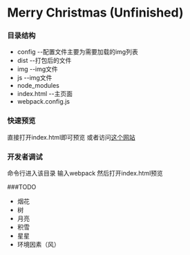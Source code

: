 # Merry Christmas (Unfinished)

### 目录结构

* config --配置文件主要为需要加载的img列表
* dist  --打包后的文件
* img  --img文件
* js --img文件
* node_modules 
* index.html --主页面
* webpack.config.js

### 快速预览
直接打开index.html即可预览
或者访问[这个网站](https://newnewking.github.io/MerryChristmas/)

### 开发者调试
命令行进入该目录 输入webpack
然后打开index.html预览

###TODO
* 烟花
* 树
* 月亮
* 积雪
* 星星
* 环境因素（风）
